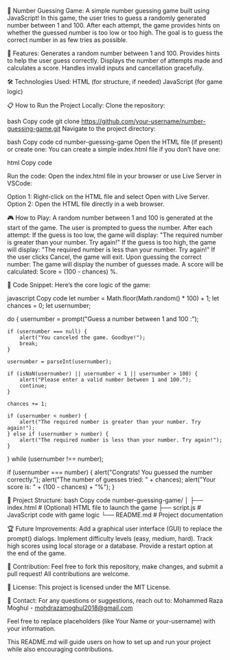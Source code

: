 🎲 Number Guessing Game: 
A simple number guessing game built using JavaScript! In this game, the user tries to guess a randomly generated number between 1 and 100.
After each attempt, the game provides hints on whether the guessed number is too low or too high. The goal is to guess the correct number in as few tries as possible.

🚀 Features: 
Generates a random number between 1 and 100.
Provides hints to help the user guess correctly.
Displays the number of attempts made and calculates a score.
Handles invalid inputs and cancellation gracefully.

🛠️ Technologies Used: 
HTML (for structure, if needed)
JavaScript (for game logic)

📋 How to Run the Project Locally: 
Clone the repository:

bash
Copy code
git clone https://github.com/your-username/number-guessing-game.git
Navigate to the project directory:

bash
Copy code
cd number-guessing-game
Open the HTML file (if present) or create one:
You can create a simple index.html file if you don’t have one:

html
Copy code
<!DOCTYPE html>
<html lang="en">
<head>
    <meta charset="UTF-8">
    <meta name="viewport" content="width=device-width, initial-scale=1.0">
    <title>Guessing Game</title>
</head>
<body>
    <script src="script.js"></script>
</body>
</html>
Run the code:
Open the index.html file in your browser or use Live Server in VSCode:

Option 1: Right-click on the HTML file and select Open with Live Server. 
Option 2: Open the HTML file directly in a web browser.

🎮 How to Play: 
A random number between 1 and 100 is generated at the start of the game.
The user is prompted to guess the number.
After each attempt:
If the guess is too low, the game will display:
"The required number is greater than your number. Try again!"
If the guess is too high, the game will display:
"The required number is less than your number. Try again!"
If the user clicks Cancel, the game will exit.
Upon guessing the correct number:
The game will display the number of guesses made.
A score will be calculated: Score = (100 - chances) %.

📝 Code Snippet: 
Here’s the core logic of the game:

javascript
Copy code
let number = Math.floor(Math.random() * 100) + 1;
let chances = 0;
let usernumber;

do {
    usernumber = prompt("Guess a number between 1 and 100 :");

    if (usernumber === null) {
        alert("You canceled the game. Goodbye!");
        break;
    }

    usernumber = parseInt(usernumber);

    if (isNaN(usernumber) || usernumber < 1 || usernumber > 100) {
        alert("Please enter a valid number between 1 and 100.");
        continue;
    }

    chances += 1;

    if (usernumber < number) {
        alert("The required number is greater than your number. Try again!");
    } else if (usernumber > number) {
        alert("The required number is less than your number. Try again!");
    }
} while (usernumber !== number);

if (usernumber === number) {
    alert("Congrats! You guessed the number correctly.");
    alert("The number of guesses tried: " + chances);
    alert("Your score is: " + (100 - chances) + "%");
}

📂 Project Structure: 
bash
Copy code
number-guessing-game/
│
├── index.html         # (Optional) HTML file to launch the game
├── script.js          # JavaScript code with game logic
└── README.md          # Project documentation

🏆 Future Improvements: 
Add a graphical user interface (GUI) to replace the prompt() dialogs.
Implement difficulty levels (easy, medium, hard).
Track high scores using local storage or a database.
Provide a restart option at the end of the game.

🤝 Contribution: 
Feel free to fork this repository, make changes, and submit a pull request! All contributions are welcome.

📜 License: 
This project is licensed under the MIT License.

📧 Contact: 
For any questions or suggestions, reach out to:
Mohammed Raza Moghul - mohdrazamoghul2018@gmail.com

Feel free to replace placeholders (like Your Name or your-username) with your information.

This README.md will guide users on how to set up and run your project while also encouraging contributions.
